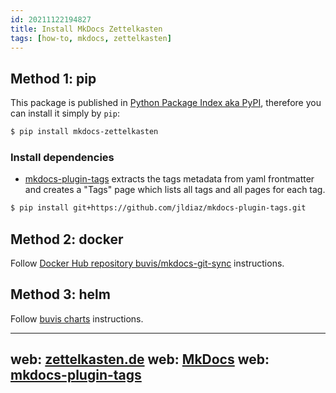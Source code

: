 ```yaml
---
id: 20211122194827
title: Install MkDocs Zettelkasten
tags: [how-to, mkdocs, zettelkasten]
---
```


## Method 1: pip
This package is published in [Python Package Index aka PyPI](https://pypi.org/project/mkdocs-zettelkasten/), therefore you can install it simply by `pip`:
```bash
$ pip install mkdocs-zettelkasten
```

### Install dependencies
- [mkdocs-plugin-tags](https://github.com/jldiaz/mkdocs-plugin-tags) extracts the tags metadata from yaml frontmatter and creates a "Tags" page which lists all tags and all pages for each tag.
```bash
$ pip install git+https://github.com/jldiaz/mkdocs-plugin-tags.git
```

## Method 2: docker
Follow [Docker Hub repository buvis/mkdocs-git-sync](https://hub.docker.com/repository/docker/buvis/mkdocs-git-sync) instructions.

## Method 3: helm
Follow [buvis charts](https://charts.buvis.net) instructions.

---
web: [zettelkasten.de](https://zettelkasten.de)
web: [MkDocs](https://github.com/mkdocs/mkdocs/)
web: [mkdocs-plugin-tags](https://github.com/jldiaz/mkdocs-plugin-tags)
---
